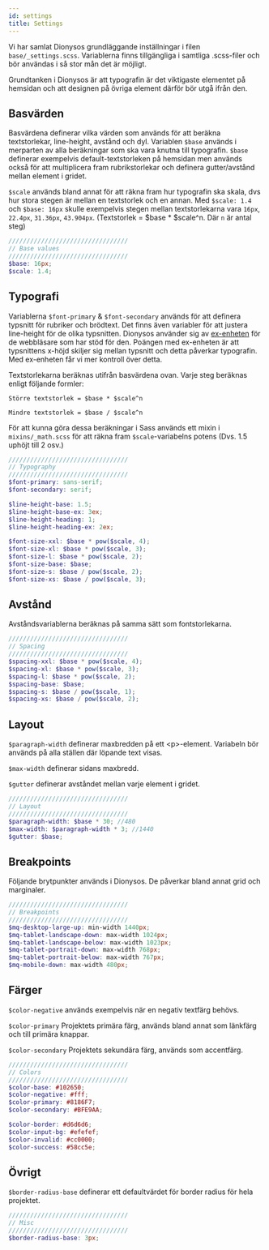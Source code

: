```yaml
---
id: settings
title: Settings
---
```


Vi har samlat Dionysos grundläggande inställningar i filen `base/_settings.scss`.
Variablerna finns tillgängliga i samtliga .scss-filer och bör användas i så stor mån det är möjligt.

Grundtanken i Dionysos är att typografin är det viktigaste elementet på hemsidan och att designen på övriga element därför
bör utgå ifrån den.


## Basvärden
Basvärdena definerar vilka värden som används för att beräkna textstorlekar, line-height, avstånd och dyl.
Variablen `$base` används i merparten av alla beräkningar som ska vara knutna till typografin.
`$base` definerar exempelvis default-textstorleken på hemsidan men används också för att multiplicera fram rubrikstorlekar
och definera gutter/avstånd mellan element i gridet.

`$scale` används bland annat för att räkna fram hur typografin ska skala, dvs hur stora stegen är mellan en textstorlek och en annan.
Med `$scale: 1.4` och `$base: 16px` skulle exempelvis stegen mellan textstorlekarna vara `16px`, `22.4px`, `31.36px`, `43.904px`.
(Textstorlek = $base * $scale^n. Där `n` är antal steg)

```scss
/////////////////////////////////
// Base values
/////////////////////////////////
$base: 16px;
$scale: 1.4;
```

## Typografi
Variablerna `$font-primary` & `$font-secondary` används för att definera typsnitt för rubriker och brödtext.
Det finns även variabler för att justera line-height för de olika typsnitten. Dionysos använder sig av [ex-enheten](https://www.w3schools.com/cssref/css_units.asp)
för de webbläsare som har stöd för den. Poängen med ex-enheten är att typsnittens x-höjd skiljer sig mellan typsnitt och detta påverkar typografin.
Med ex-enheten får vi mer kontroll över detta.

Textstorlekarna beräknas utifrån basvärdena ovan. Varje steg beräknas enligt följande formler:

`Större textstorlek = $base * $scale^n`

`Mindre textstorlek = $base / $scale^n`

För att kunna göra dessa beräkningar i Sass används ett mixin i `mixins/_math.scss` för att räkna fram `$scale`-variabelns potens (Dvs. 1.5 uphöjt till 2 osv.)


```scss
/////////////////////////////////
// Typography
/////////////////////////////////
$font-primary: sans-serif;
$font-secondary: serif;

$line-height-base: 1.5;
$line-height-base-ex: 3ex;
$line-height-heading: 1;
$line-height-heading-ex: 2ex;

$font-size-xxl: $base * pow($scale, 4);
$font-size-xl: $base * pow($scale, 3);
$font-size-l: $base * pow($scale, 2);
$font-size-base: $base;
$font-size-s: $base / pow($scale, 2);
$font-size-xs: $base / pow($scale, 3);
```

## Avstånd
Avståndsvariablerna beräknas på samma sätt som fontstorlekarna.

```scss
/////////////////////////////////
// Spacing
/////////////////////////////////
$spacing-xxl: $base * pow($scale, 4);
$spacing-xl: $base * pow($scale, 3);
$spacing-l: $base * pow($scale, 2);
$spacing-base: $base;
$spacing-s: $base / pow($scale, 1);
$spacing-xs: $base / pow($scale, 2);
```

## Layout
`$paragraph-width` definerar maxbredden på ett \<p\>-element. Variabeln bör används på alla ställen där löpande text visas.

`$max-width` definerar sidans maxbredd.

`$gutter` definerar avståndet mellan varje element i gridet.

```scss
/////////////////////////////////
// Layout
/////////////////////////////////
$paragraph-width: $base * 30; //480
$max-width: $paragraph-width * 3; //1440
$gutter: $base;
```

## Breakpoints
Följande brytpunkter används i Dionysos. De påverkar bland annat grid och marginaler.

```scss
/////////////////////////////////
// Breakpoints
/////////////////////////////////
$mq-desktop-large-up: min-width 1440px;
$mq-tablet-landscape-down: max-width 1024px;
$mq-tablet-landscape-below: max-width 1023px;
$mq-tablet-portrait-down: max-width 768px;
$mq-tablet-portrait-below: max-width 767px;
$mq-mobile-down: max-width 480px;
```

## Färger
`$color-negative` används exempelvis när en negativ textfärg behövs.

`$color-primary` Projektets primära färg, används bland annat som länkfärg och till primära knappar.

`$color-secondary` Projektets sekundära färg, används som accentfärg.


```scss
/////////////////////////////////
// Colors
/////////////////////////////////
$color-base: #102650;
$color-negative: #fff;
$color-primary: #8186F7;
$color-secondary: #BFE9AA;

$color-border: #d6d6d6;
$color-input-bg: #efefef;
$color-invalid: #cc0000;
$color-success: #58cc5e;
```

## Övrigt
`$border-radius-base` definerar ett defaultvärdet för border radius för hela projektet.

```scss
/////////////////////////////////
// Misc
/////////////////////////////////
$border-radius-base: 3px;
```
